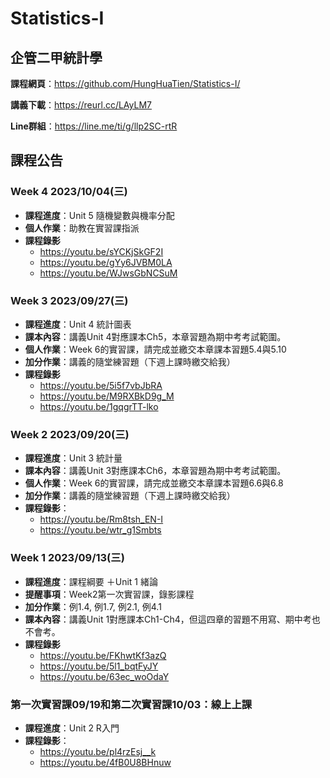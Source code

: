 # Statistics-I

## 企管二甲統計學

**課程網頁**：https://github.com/HungHuaTien/Statistics-I/

**講義下載**：https://reurl.cc/LAyLM7

**Line群組**：https://line.me/ti/g/llp2SC-rtR

## 課程公告

### Week 4 2023/10/04(三)

- **課程進度**：Unit 5 隨機變數與機率分配
- **個人作業**：助教在實習課指派
- **課程錄影**
  -  https://youtu.be/sYCKjSkGF2I
  -  https://youtu.be/gYy6JVBM0LA
  -  https://youtu.be/WJwsGbNCSuM

### Week 3 2023/09/27(三)

- **課程進度**：Unit 4 統計圖表
- **課本內容**：講義Unit 4對應課本Ch5，本章習題為期中考考試範圍。
- **個人作業**：Week 6的實習課，請完成並繳交本章課本習題5.4與5.10
- **加分作業**：講義的隨堂練習題（下週上課時繳交給我）
- **課程錄影**
  - https://youtu.be/5i5f7vbJbRA
  - https://youtu.be/M9RXBkD9g_M
  - https://youtu.be/1gqgrTT-lko

### Week 2 2023/09/20(三)

- **課程進度**：Unit 3 統計量
- **課本內容**：講義Unit 3對應課本Ch6，本章習題為期中考考試範圍。
- **個人作業**：Week 6的實習課，請完成並繳交本章課本習題6.6與6.8
- **加分作業**：講義的隨堂練習題（下週上課時繳交給我）
- **課程錄影**：
  - https://youtu.be/Rm8tsh_EN-I
  - https://youtu.be/wtr_g1Smbts

### Week 1 2023/09/13(三)

- **課程進度**：課程綱要 ＋Unit 1 緒論
- **提醒事項**：Week2第一次實習課，錄影課程
- **加分作業**：例1.4, 例1.7, 例2.1, 例4.1
- **課本內容**：講義Unit 1對應課本Ch1-Ch4，但這四章的習題不用寫、期中考也不會考。
- **課程錄影**
  - https://youtu.be/FKhwtKf3azQ
  - https://youtu.be/5l1_bqtFyJY
  - https://youtu.be/63ec_woOdaY 
  
### 第一次實習課09/19和第二次實習課10/03：線上上課

- **課程進度**：Unit 2 R入門
- **課程錄影**：
  - https://youtu.be/pl4rzEsj__k
  - https://youtu.be/4fB0U8BHnuw


